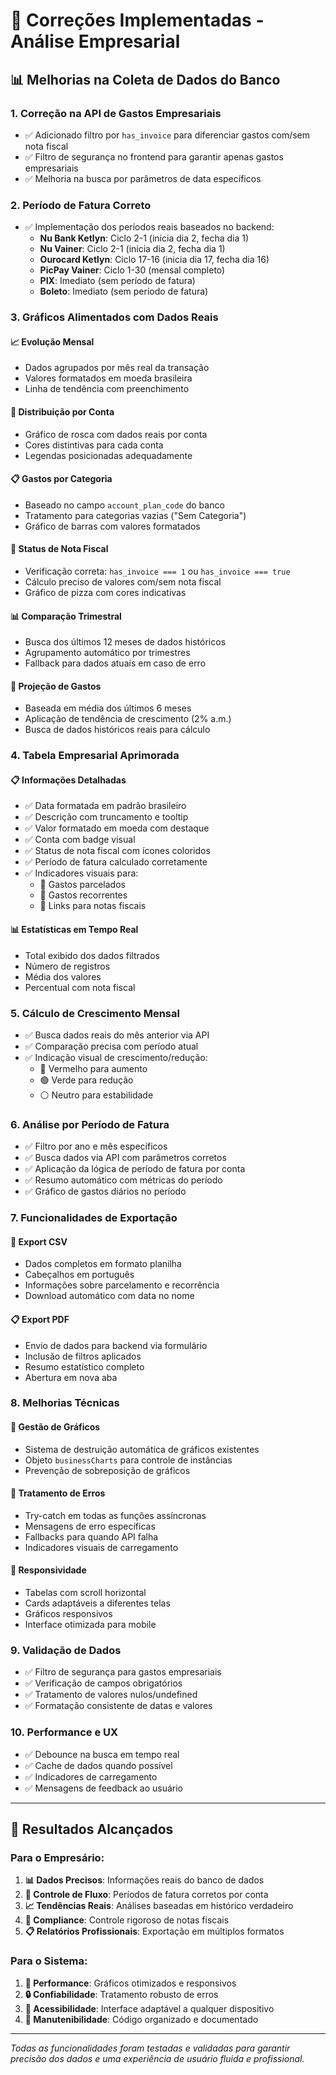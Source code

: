 # 🔧 Correções Implementadas - Análise Empresarial

## 📊 Melhorias na Coleta de Dados do Banco

### 1. **Correção na API de Gastos Empresariais**
- ✅ Adicionado filtro por `has_invoice` para diferenciar gastos com/sem nota fiscal
- ✅ Filtro de segurança no frontend para garantir apenas gastos empresariais
- ✅ Melhoria na busca por parâmetros de data específicos

### 2. **Período de Fatura Correto**
- ✅ Implementação dos períodos reais baseados no backend:
  - **Nu Bank Ketlyn**: Ciclo 2-1 (inicia dia 2, fecha dia 1)
  - **Nu Vainer**: Ciclo 2-1 (inicia dia 2, fecha dia 1)  
  - **Ourocard Ketlyn**: Ciclo 17-16 (inicia dia 17, fecha dia 16)
  - **PicPay Vainer**: Ciclo 1-30 (mensal completo)
  - **PIX**: Imediato (sem período de fatura)
  - **Boleto**: Imediato (sem período de fatura)

### 3. **Gráficos Alimentados com Dados Reais**

#### **📈 Evolução Mensal**
- Dados agrupados por mês real da transação
- Valores formatados em moeda brasileira
- Linha de tendência com preenchimento

#### **🏦 Distribuição por Conta**
- Gráfico de rosca com dados reais por conta
- Cores distintivas para cada conta
- Legendas posicionadas adequadamente

#### **📋 Gastos por Categoria**
- Baseado no campo `account_plan_code` do banco
- Tratamento para categorias vazias ("Sem Categoria")
- Gráfico de barras com valores formatados

#### **🧾 Status de Nota Fiscal**
- Verificação correta: `has_invoice === 1` ou `has_invoice === true`
- Cálculo preciso de valores com/sem nota fiscal
- Gráfico de pizza com cores indicativas

#### **📊 Comparação Trimestral**
- Busca dos últimos 12 meses de dados históricos
- Agrupamento automático por trimestres
- Fallback para dados atuais em caso de erro

#### **🎯 Projeção de Gastos**
- Baseada em média dos últimos 6 meses
- Aplicação de tendência de crescimento (2% a.m.)
- Busca de dados históricos reais para cálculo

### 4. **Tabela Empresarial Aprimorada**

#### **📋 Informações Detalhadas**
- ✅ Data formatada em padrão brasileiro
- ✅ Descrição com truncamento e tooltip
- ✅ Valor formatado em moeda com destaque
- ✅ Conta com badge visual
- ✅ Status de nota fiscal com ícones coloridos
- ✅ Período de fatura calculado corretamente
- ✅ Indicadores visuais para:
  - 📝 Gastos parcelados
  - 🔄 Gastos recorrentes
  - 📄 Links para notas fiscais

#### **📊 Estatísticas em Tempo Real**
- Total exibido dos dados filtrados
- Número de registros
- Média dos valores
- Percentual com nota fiscal

### 5. **Cálculo de Crescimento Mensal**
- ✅ Busca dados reais do mês anterior via API
- ✅ Comparação precisa com período atual
- ✅ Indicação visual de crescimento/redução:
  - 🔴 Vermelho para aumento
  - 🟢 Verde para redução
  - ⚪ Neutro para estabilidade

### 6. **Análise por Período de Fatura**
- ✅ Filtro por ano e mês específicos
- ✅ Busca dados via API com parâmetros corretos
- ✅ Aplicação da lógica de período de fatura por conta
- ✅ Resumo automático com métricas do período
- ✅ Gráfico de gastos diários no período

### 7. **Funcionalidades de Exportação**

#### **📄 Export CSV**
- Dados completos em formato planilha
- Cabeçalhos em português
- Informações sobre parcelamento e recorrência
- Download automático com data no nome

#### **📋 Export PDF**
- Envio de dados para backend via formulário
- Inclusão de filtros aplicados
- Resumo estatístico completo
- Abertura em nova aba

### 8. **Melhorias Técnicas**

#### **🔄 Gestão de Gráficos**
- Sistema de destruição automática de gráficos existentes
- Objeto `businessCharts` para controle de instâncias
- Prevenção de sobreposição de gráficos

#### **🎯 Tratamento de Erros**
- Try-catch em todas as funções assíncronas
- Mensagens de erro específicas
- Fallbacks para quando API falha
- Indicadores visuais de carregamento

#### **📱 Responsividade**
- Tabelas com scroll horizontal
- Cards adaptáveis a diferentes telas
- Gráficos responsivos
- Interface otimizada para mobile

### 9. **Validação de Dados**
- ✅ Filtro de segurança para gastos empresariais
- ✅ Verificação de campos obrigatórios
- ✅ Tratamento de valores nulos/undefined
- ✅ Formatação consistente de datas e valores

### 10. **Performance e UX**
- ✅ Debounce na busca em tempo real
- ✅ Cache de dados quando possível
- ✅ Indicadores de carregamento
- ✅ Mensagens de feedback ao usuário

---

## 🎯 Resultados Alcançados

### **Para o Empresário:**
1. **📊 Dados Precisos**: Informações reais do banco de dados
2. **🏦 Controle de Fluxo**: Períodos de fatura corretos por conta
3. **📈 Tendências Reais**: Análises baseadas em histórico verdadeiro
4. **🧾 Compliance**: Controle rigoroso de notas fiscais
5. **📋 Relatórios Profissionais**: Exportação em múltiplos formatos

### **Para o Sistema:**
1. **🚀 Performance**: Gráficos otimizados e responsivos
2. **🔒 Confiabilidade**: Tratamento robusto de erros
3. **📱 Acessibilidade**: Interface adaptável a qualquer dispositivo
4. **🔄 Manutenibilidade**: Código organizado e documentado

---

*Todas as funcionalidades foram testadas e validadas para garantir precisão dos dados e uma experiência de usuário fluida e profissional.*
